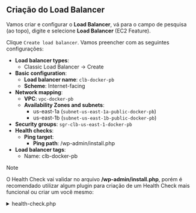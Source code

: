 ## Criação do Load Balancer

Vamos criar e configurar o **Load Balancer**, vá para o campo de pesquisa (ao topo), digite e selecione **Load Balancer** (EC2 Feature).

Clique `Create load balancer`. Vamos preencher com as seguintes configurações:

- **Load balancer types**:
  - Classic Load Balancer -> Create
- **Basic configuration**:
  - **Load balancer name**: `clb-docker-pb`
  - **Scheme**: Internet-facing
- **Network mapping**:
  - **VPC**: `vpc-docker-pb`
  - **Availability Zones and subnets**:
    - us-east-1a (`subnet-us-east-1a-public-docker-pb`)
    - us-east-1b (`subnet-us-east-1b-public-docker-pb`)
- **Security groups**: `sgr-clb-us-east-1-docker-pb`
- **Health checks**:
  - **Ping target**:
    - **Ping path**: /wp-admin/install.php
- **Load balancer tags**:
  - Name: clb-docker-pb

> [!NOTE]
> O Health Check vai validar no arquivo **/wp-admin/install.php**, porém é recomendado utilizar algum plugin para criação de um Health Check mais funcional ou criar um você mesmo:
>
> <details>
>  <summary>health-check.php</summary>
>
> ```php
> <?php
> require_once 'wp-load.php';
>
> $status = 200;
> $message = 'OK';
>
> // Verificar se o WordPress está instalado
> if (function_exists('is_blog_installed') && is_blog_installed()) {
>     // Verificar conexão com o banco de dados
>     global $wpdb;
>     if (!$wpdb || !$wpdb->check_connection()) {
>         $status = 500;
>         $message = 'Erro: Falha na conexão com o banco de dados.';
>     }
> } else {
>     $status = 500;
>     $message = 'Erro: WordPress não instalado.';
> }
>
> http_response_code($status);
> echo $message;
> ?>
> ```
>
> Check the function: [is_blog_installed()](https://developer.wordpress.org/reference/functions/is_blog_installed/)
>
> </details>
